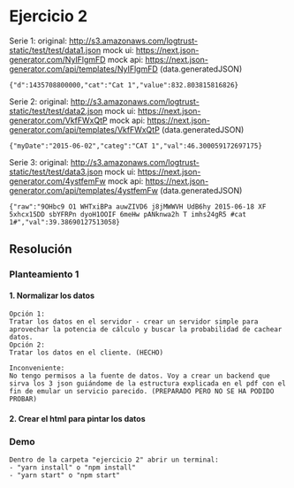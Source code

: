# Ejercicio 2

Serie 1:
original: http://s3.amazonaws.com/logtrust-static/test/test/data1.json
mock ui: https://next.json-generator.com/NyIFlgmFD
mock api: https://next.json-generator.com/api/templates/NyIFlgmFD (data.generatedJSON)
```
{"d":1435708800000,"cat":"Cat 1","value":832.803815816826}
```

Serie 2:
original: http://s3.amazonaws.com/logtrust-static/test/test/data2.json
mock ui: https://next.json-generator.com/VkfFWxQtP
mock api: https://next.json-generator.com/api/templates/VkfFWxQtP (data.generatedJSON)
```
{"myDate":"2015-06-02","categ":"CAT 1","val":46.300059172697175} 
```

Serie 3:
original: http://s3.amazonaws.com/logtrust-static/test/test/data3.json
mock ui: https://next.json-generator.com/4ystfemFw
mock api: https://next.json-generator.com/api/templates/4ystfemFw (data.generatedJSON)
```
{"raw":"9OHbc9 O1 WHTxiBPa auwZIVD6 j8jMWWVH UdB6hy 2015-06-18 XF
5xhcx15DD sbYFRPn dyoH1OOIF 6meHw pANknwa2h T imhs24gR5 #cat
1#","val":39.38690127513058}
```

## Resolución

### Planteamiento 1

#### 1. Normalizar los datos
```
Opción 1:
Tratar los datos en el servidor - crear un servidor simple para aprovechar la potencia de cálculo y buscar la probabilidad de cachear datos.
Opción 2:
Tratar los datos en el cliente. (HECHO)

Inconveniente:
No tengo permisos a la fuente de datos. Voy a crear un backend que sirva los 3 json guiándome de la estructura explicada en el pdf con el fin de emular un servicio parecido. (PREPARADO PERO NO SE HA PODIDO PROBAR)
```
#### 2. Crear el html para pintar los datos

### Demo
```
Dentro de la carpeta "ejercicio 2" abrir un terminal:
- "yarn install" o "npm install"
- "yarn start" o "npm start"
```